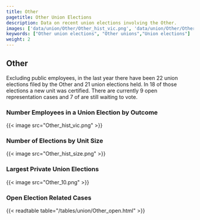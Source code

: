 ```yaml
---
title: Other
pagetitle: Other Union Elections
description: Data on recent union elections involving the Other.
images: ['data/union/Other/Other_hist_vic.png', 'data/union/Other/Other_hist_size.png', 'data/union/Other/Other_10.png']
keywords: ["Other union elections", "Other unions","Union elections"]
weight: 2
---
```

##  Other

Excluding public employees, in the last year there have been 22 union elections filed by the Other and 21 union elections held. In 18 of those elections a new unit was certified. There are currently 9 open representation cases and 7 of are still waiting to vote.

### Number Employees in a Union Election by Outcome
{{< image src="Other_hist_vic.png" >}}

### Number of Elections by Unit Size
{{< image src="Other_hist_size.png" >}}

### Largest Private Union Elections
{{< image src="Other_10.png" >}}

### Open Election Related Cases
{{< readtable table="/tables/union/Other_open.html" >}}

